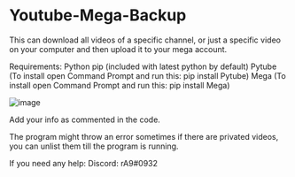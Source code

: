# Youtube-Mega-Backup

This can download all videos of a specific channel, or just a specific video on your computer and then upload it to your mega account.

Requirements:
Python
pip (included with latest python by default)
Pytube (To install open Command Prompt and run this: pip install Pytube)
Mega (To install open Command Prompt and run this: pip install Mega)


![image](https://user-images.githubusercontent.com/59440780/213870119-c6ec1aa1-b462-4a91-8d75-8dd46f2452fd.png)

Add your info as commented in the code.

The program might throw an error sometimes if there are privated videos, you can unlist them till the program is running.

If you need any help: 
Discord: rA9#0932

